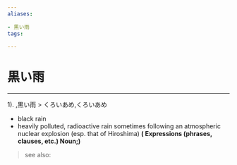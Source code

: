 ```yaml
---
aliases:
    
- 黒い雨
tags:
    
---
```


# 黒い雨
---
1).
,黒い雨 > くろいあめ,くろいあめ

- black rain
- heavily polluted, radioactive rain sometimes following an atmospheric nuclear explosion (esp. that of Hiroshima)
**( Expressions (phrases, clauses, etc.) Noun;)**
> see also: 
            